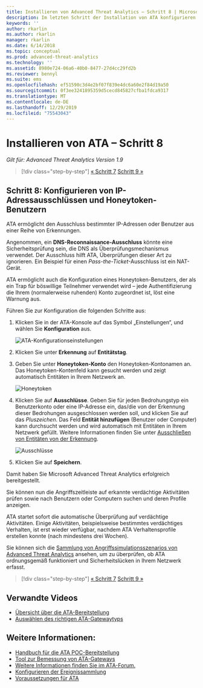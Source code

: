 ```yaml
---
title: Installieren von Advanced Threat Analytics – Schritt 8 | Microsoft-Dokumentation
description: Im letzten Schritt der Installation von ATA konfigurieren Sie den Honeytoken-Benutzer.
keywords: ''
author: rkarlin
ms.author: rkarlin
manager: rkarlin
ms.date: 6/14/2018
ms.topic: conceptual
ms.prod: advanced-threat-analytics
ms.technology: ''
ms.assetid: 8980e724-06a6-40b0-8477-27d4cc29fd2b
ms.reviewer: bennyl
ms.suite: ems
ms.openlocfilehash: ef51590c3d4e2bf07f839e4dc6a60e2f84d19a50
ms.sourcegitcommit: 0f3ee3241895359d5cecd845827cfba1fdca9317
ms.translationtype: MT
ms.contentlocale: de-DE
ms.lasthandoff: 12/29/2019
ms.locfileid: "75543043"
---
```

# <a name="install-ata---step-8"></a>Installieren von ATA – Schritt 8

*Gilt für: Advanced Threat Analytics Version 1.9*

> [!div class="step-by-step"]
> [« Schritt 7](vpn-integration-install-step.md)
> [Schritt 9 »](install-ata-step9-samr.md)

## <a name="step-8-configure-ip-address-exclusions-and-honeytoken-user"></a>Schritt 8: Konfigurieren von IP-Adressausschlüssen und Honeytoken-Benutzern

ATA ermöglicht den Ausschluss bestimmter IP-Adressen oder Benutzer aus einer Reihe von Erkennungen. 

Angenommen, ein **DNS-Reconnaissance-Ausschluss** könnte eine Sicherheitsprüfung sein, die DNS als Überprüfungsmechanismus verwendet. Der Ausschluss hilft ATA, Überprüfungen dieser Art zu ignorieren. Ein Beispiel für einen *Pass-the-Ticket*-Ausschluss ist ein NAT-Gerät.    

ATA ermöglicht auch die Konfiguration eines Honeytoken-Benutzers, der als ein Trap für böswillige Teilnehmer verwendet wird – jede Authentifizierung die Ihrem (normalerweise ruhenden) Konto zugeordnet ist, löst eine Warnung aus.

Führen Sie zur Konfiguration die folgenden Schritte aus:

1.  Klicken Sie in der ATA-Konsole auf das Symbol „Einstellungen“, und wählen Sie **Konfiguration** aus.

    ![ATA-Konfigurationseinstellungen](media/ATA-config-icon.png)

2.  Klicken Sie unter **Erkennung** auf **Entitätstag**.

2. Geben Sie unter **Honeytoken-Konto** den Honeytoken-Kontonamen an. Das Honeytoken-Kontenfeld kann gesucht werden und zeigt automatisch Entitäten in Ihrem Netzwerk an.

   ![Honeytoken](media/honeytoken.png)

3. Klicken Sie auf **Ausschlüsse**. Geben Sie für jeden Bedrohungstyp ein Benutzerkonto oder eine IP-Adresse ein, das/die von der Erkennung dieser Bedrohungen ausgeschlossen werden soll, und klicken Sie auf das *Pluszeichen*. Das Feld **Entität hinzufügen** (Benutzer oder Computer) kann durchsucht werden und wird automatisch mit Entitäten in Ihrem Netzwerk gefüllt. Weitere Informationen finden Sie unter [Ausschließen von Entitäten von der Erkennung](excluding-entities-from-detections.md).

   ![Ausschlüsse](media/exclusions.png)

4.  Klicken Sie auf **Speichern**.


Damit haben Sie Microsoft Advanced Threat Analytics erfolgreich bereitgestellt.

Sie können nun die Angriffszeitleiste auf erkannte verdächtige Aktivitäten prüfen sowie nach Benutzern oder Computern suchen und deren Profile anzeigen.

ATA startet sofort die automatische Überprüfung auf verdächtige Aktivitäten. Einige Aktivitäten, beispielsweise bestimmtes verdächtiges Verhalten, ist erst wieder verfügbar, nachdem ATA Verhaltensprofile erstellen konnte (nach mindestens drei Wochen).

Sie können sich die [Sammlung von Angriffssimulationsszenarios von Advanced Threat Analytics](https://docs.microsoft.com/enterprise-mobility-security/solutions/ata-attack-simulation-playbook) ansehen, um zu überprüfen, ob ATA ordnungsgemäß funktioniert und Sicherheitslücken in Ihrem Netzwerk erfasst.


> [!div class="step-by-step"]
> [« Schritt 7](vpn-integration-install-step.md)
> [Schritt 9 »](install-ata-step9-samr.md)


## <a name="related-videos"></a>Verwandte Videos
- [Übersicht über die ATA-Bereitstellung](https://channel9.msdn.com/Shows/Microsoft-Security/Overview-of-ATA-Deployment-in-10-Minutes)
- [Auswählen des richtigen ATA-Gatewaytyps](https://channel9.msdn.com/Shows/Microsoft-Security/ATA-Deployment-Choose-the-Right-Gateway-Type)


## <a name="see-also"></a>Weitere Informationen:
- [Handbuch für die ATA POC-Bereitstellung](https://aka.ms/atapoc)
- [Tool zur Bemessung von ATA-Gateways](https://aka.ms/atasizingtool)
- [Weitere Informationen finden Sie im ATA-Forum.](https://social.technet.microsoft.com/Forums/security/home?forum=mata)
- [Konfigurieren der Ereignissammlung](configure-event-collection.md)
- [Voraussetzungen für ATA](ata-prerequisites.md)

